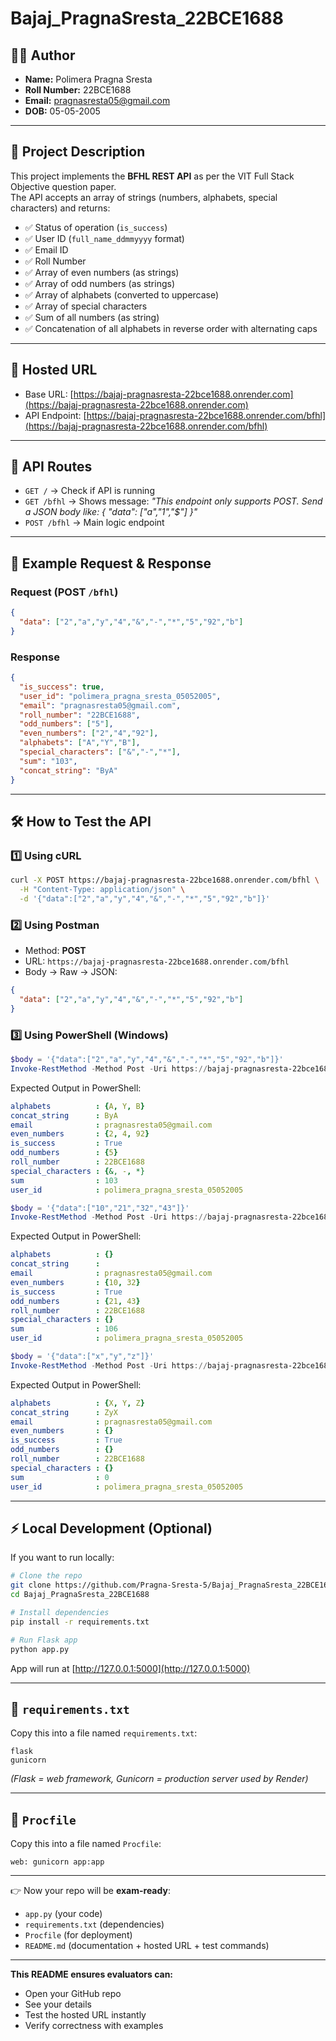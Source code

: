 # Bajaj_PragnaSresta_22BCE1688

## 👩‍💻 Author
- **Name:** Polimera Pragna Sresta  
- **Roll Number:** 22BCE1688  
- **Email:** pragnasresta05@gmail.com  
- **DOB:** 05-05-2005  

---

## 📌 Project Description
This project implements the **BFHL REST API** as per the VIT Full Stack Objective question paper.  
The API accepts an array of strings (numbers, alphabets, special characters) and returns:

- ✅ Status of operation (`is_success`)  
- ✅ User ID (`full_name_ddmmyyyy` format)  
- ✅ Email ID  
- ✅ Roll Number  
- ✅ Array of even numbers (as strings)  
- ✅ Array of odd numbers (as strings)  
- ✅ Array of alphabets (converted to uppercase)  
- ✅ Array of special characters  
- ✅ Sum of all numbers (as string)  
- ✅ Concatenation of all alphabets in reverse order with alternating caps  

---

## 🚀 Hosted URL
- Base URL: [https://bajaj-pragnasresta-22bce1688.onrender.com](https://bajaj-pragnasresta-22bce1688.onrender.com)  
- API Endpoint: [https://bajaj-pragnasresta-22bce1688.onrender.com/bfhl](https://bajaj-pragnasresta-22bce1688.onrender.com/bfhl)  

---

## 📂 API Routes
- `GET /` → Check if API is running  
- `GET /bfhl` → Shows message: *"This endpoint only supports POST. Send a JSON body like: { "data": ["a","1","$"] }"*  
- `POST /bfhl` → Main logic endpoint  

---

## 📜 Example Request & Response

### Request (POST `/bfhl`)
```json
{
  "data": ["2","a","y","4","&","-","*","5","92","b"]
}
```

### Response
```json
{
  "is_success": true,
  "user_id": "polimera_pragna_sresta_05052005",
  "email": "pragnasresta05@gmail.com",
  "roll_number": "22BCE1688",
  "odd_numbers": ["5"],
  "even_numbers": ["2","4","92"],
  "alphabets": ["A","Y","B"],
  "special_characters": ["&","-","*"],
  "sum": "103",
  "concat_string": "ByA"
}
```

---

## 🛠️ How to Test the API

### 1️⃣ Using cURL
```bash
curl -X POST https://bajaj-pragnasresta-22bce1688.onrender.com/bfhl \
  -H "Content-Type: application/json" \
  -d '{"data":["2","a","y","4","&","-","*","5","92","b"]}'
```

### 2️⃣ Using Postman
- Method: **POST**
- URL: `https://bajaj-pragnasresta-22bce1688.onrender.com/bfhl`
- Body → Raw → JSON:
```json
{
  "data": ["2","a","y","4","&","-","*","5","92","b"]
}
```

### 3️⃣ Using PowerShell (Windows)
```powershell
$body = '{"data":["2","a","y","4","&","-","*","5","92","b"]}'
Invoke-RestMethod -Method Post -Uri https://bajaj-pragnasresta-22bce1688.onrender.com/bfhl -ContentType 'application/json' -Body $body
```

Expected Output in PowerShell:
```yaml
alphabets          : {A, Y, B}
concat_string      : ByA
email              : pragnasresta05@gmail.com
even_numbers       : {2, 4, 92}
is_success         : True
odd_numbers        : {5}
roll_number        : 22BCE1688
special_characters : {&, -, *}
sum                : 103
user_id            : polimera_pragna_sresta_05052005
```
```powershell
$body = '{"data":["10","21","32","43"]}'
Invoke-RestMethod -Method Post -Uri https://bajaj-pragnasresta-22bce1688.onrender.com/bfhl -ContentType 'application/json' -Body $body
```
Expected Output in PowerShell:
```yaml
alphabets          : {}
concat_string      : 
email              : pragnasresta05@gmail.com
even_numbers       : {10, 32}
is_success         : True
odd_numbers        : {21, 43}
roll_number        : 22BCE1688
special_characters : {}
sum                : 106
user_id            : polimera_pragna_sresta_05052005
```
```powershell
$body = '{"data":["x","y","z"]}'
Invoke-RestMethod -Method Post -Uri https://bajaj-pragnasresta-22bce1688.onrender.com/bfhl -ContentType 'application/json' -Body $body
```
Expected Output in PowerShell:
```yaml
alphabets          : {X, Y, Z}
concat_string      : ZyX
email              : pragnasresta05@gmail.com
even_numbers       : {}
is_success         : True
odd_numbers        : {}
roll_number        : 22BCE1688
special_characters : {}
sum                : 0
user_id            : polimera_pragna_sresta_05052005
```
---

## ⚡ Local Development (Optional)

If you want to run locally:

```bash
# Clone the repo
git clone https://github.com/Pragna-Sresta-5/Bajaj_PragnaSresta_22BCE1688.git
cd Bajaj_PragnaSresta_22BCE1688

# Install dependencies
pip install -r requirements.txt

# Run Flask app
python app.py
```
App will run at [http://127.0.0.1:5000](http://127.0.0.1:5000)

---

## 📄 `requirements.txt`
Copy this into a file named `requirements.txt`:

```
flask
gunicorn
```
*(Flask = web framework, Gunicorn = production server used by Render)*

---

## 📄 `Procfile`
Copy this into a file named `Procfile`:

```
web: gunicorn app:app
```

---

👉 Now your repo will be **exam-ready**:  
- `app.py` (your code)  
- `requirements.txt` (dependencies)  
- `Procfile` (for deployment)  
- `README.md` (documentation + hosted URL + test commands)  

---

**This README ensures evaluators can:**
- Open your GitHub repo
- See your details
- Test the hosted URL instantly
- Verify correctness with examples
